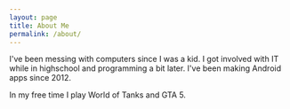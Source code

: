 ```yaml
---
layout: page
title: About Me
permalink: /about/
---
```


I've been messing with computers since I was a kid. I got involved with IT while in highschool and programming a bit later. 
I've been making Android apps since 2012.

In my free time I play World of Tanks and GTA 5. 
